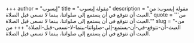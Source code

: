 +++
author = "إيسوب"
title = "مقولة إيسوب"
description = "مقولة إيسوب: من العبث أن نتوقع في أن يستمع إلى صلواتنا، ببنما لا نسعى قبل الصلاة."
quote = '''من العبث أن نتوقع في أن يستمع إلى صلواتنا، ببنما لا نسعى قبل الصلاة.'''
slug = "من-العبث-أن-نتوقع-في-أن-يستمع-إلى-صلواتنا-ببنما-لا-نسعى-قبل-الصلاة"
+++
من العبث أن نتوقع في أن يستمع إلى صلواتنا، ببنما لا نسعى قبل الصلاة.
